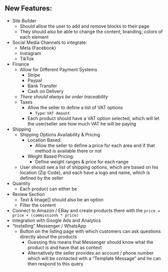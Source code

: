 ## New Features:

- Site Builder
	- Should allow the user to add and remove blocks to their page
	- They should also be able to change the content, branding, colors of each element
- Social Media Channels to integrate:
	- Meta (Facebook)
	- Instagram
	- TikTok
- Finance
	- Allow for Different Payment Systems
		- Stripe
		- Paypal
		- Bank Transfer
		- Cash on Delivery
	- *There should always be order traceability*
	- Taxes
		- Allow the seller to define a list of VAT options
			- `Type`: `VAT Amount`
		- Each product should have a VAT option selected, which will let the user/seller see how much VAT he will be paying
- Shipping
	- Shipping Options Availability & Pricing
		- Location Based:
			- Allow the seller to define a price for each area and if that method is available there or not
		- Weight Based Pricing:
			- Define weight ranges & price for each range
	- User should see a list of shipping options, which are based on his location (Zip Code), and each have a logo and name, which is defined by the seller
- Quantity
	- Each product can either be 
- Review Section
	- Text & Image[] should also be an option
	- Filter the content
- Connect to Amazon / EBay and create products there with the `price = price + (commission% * price)`
- Integration with Google Ads and Analytics
- “Installing” Messenger / WhatsApp
	- Button on the listing page with which customers can ask questions directly about the products
		- Guessing this means that Messenger should know what the product is and have that as context
		- Alternatively the seller provides an account / phone number which will be contacted with a “Template Message” and he can then respond to this query